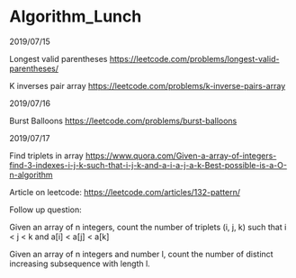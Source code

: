# Algorithm_Lunch

2019/07/15

Longest valid parentheses
https://leetcode.com/problems/longest-valid-parentheses/

K inverses pair array
https://leetcode.com/problems/k-inverse-pairs-array

2019/07/16

Burst Balloons
https://leetcode.com/problems/burst-balloons

2019/07/17

Find triplets in array
https://www.quora.com/Given-a-array-of-integers-find-3-indexes-i-j-k-such-that-i-j-k-and-a-i-a-j-a-k-Best-possible-is-a-O-n-algorithm

Article on leetcode:
https://leetcode.com/articles/132-pattern/

Follow up question:

Given an array of n integers, count the number of triplets (i, j, k) such that i < j < k and a[i] < a[j] < a[k]

Given an array of n integers and number l, count the number of distinct increasing subsequence with length l.
